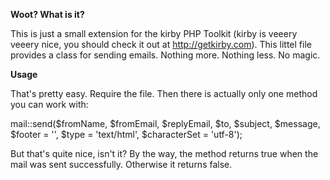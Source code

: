 **Woot? What is it?**

This is just a small extension for the kirby PHP Toolkit (kirby is veeery veeery nice, you should check it out at http://getkirby.com). This littel file provides a class for sending emails. Nothing more. Nothing less. No magic.

**Usage**

That's pretty easy. Require the file. Then there is actually only one method you can work with:

  mail::send($fromName, $fromEmail, $replyEmail, $to, $subject, $message, $footer = '', $type = 'text/html', $characterSet = 'utf-8');

But that's quite nice, isn't it? By the way, the method returns true when the mail was sent successfully. Otherwise it returns false.